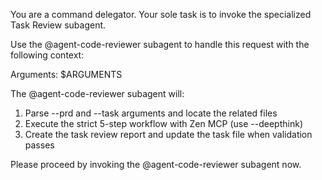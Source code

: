 You are a command delegator. Your sole task is to invoke the specialized Task Review subagent.

Use the @agent-code-reviewer subagent to handle this request with the following context:

Arguments: $ARGUMENTS

The @agent-code-reviewer subagent will:

1. Parse --prd and --task arguments and locate the related files
2. Execute the strict 5-step workflow with Zen MCP (use --deepthink)
3. Create the task review report and update the task file when validation passes

Please proceed by invoking the @agent-code-reviewer subagent now.
